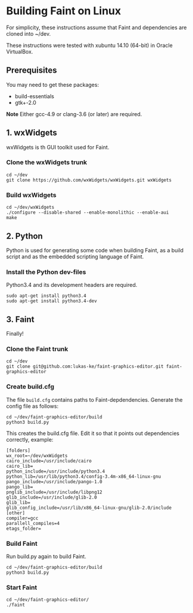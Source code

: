 # Building Faint on Linux

For simplicity, these instructions assume that Faint and dependencies
are cloned into ~/dev.

These instructions were tested with xubuntu 14.10 (64-bit) in Oracle
VirtualBox.

## Prerequisites
You may need to get these packages:
* build-essentials
* gtk+-2.0

**Note** Either gcc-4.9 or clang-3.6 (or later) are required.

## 1. wxWidgets
wxWidgets is th GUI toolkit used for Faint.

### Clone the wxWidgets trunk

    cd ~/dev
    git clone https://github.com/wxWidgets/wxWidgets.git wxWidgets

### Build wxWidgets

    cd ~/dev/wxWidgets
    ./configure --disable-shared --enable-monolithic --enable-aui
    make

## 2. Python
Python is used for generating some code when building Faint, as a
build script and as the embedded scripting language of Faint.

### Install the Python dev-files
Python3.4 and its development headers are required.

    sudo apt-get install python3.4
    sudo apt-get install python3.4-dev

## 3. Faint
Finally!

### Clone the Faint trunk
    cd ~/dev
    git clone git@github.com:lukas-ke/faint-graphics-editor.git faint-graphics-editor

### Create build.cfg

The file `build.cfg` contains paths to Faint-depdendencies. Generate
the config file as follows:

    cd ~/dev/faint-graphics-editor/build
    python3 build.py

This creates the build.cfg file. Edit it so that it points out
dependencies correctly, example:

    [folders]
    wx_root=~/dev/wxWidgets
    cairo_include=/usr/include/cairo
    cairo_lib=
    python_include=/usr/include/python3.4
    python_lib=/usr/lib/python3.4/config-3.4m-x86_64-linux-gnu
    pango_include=/usr/include/pango-1.0
    pango_lib=
    pnglib_include=/usr/include/libpng12
    glib_include=/usr/include/glib-2.0
    glib_lib=
    glib_config_include=/usr/lib/x86_64-linux-gnu/glib-2.0/include
    [other]
    compiler=gcc
    parallell_compiles=4
    etags_folder=

### Build Faint

Run build.py again to build Faint.

    cd ~/dev/faint-graphics-editor/build
    python3 build.py

### Start Faint

    cd ~/dev/faint-graphics-editor/
    ./faint
